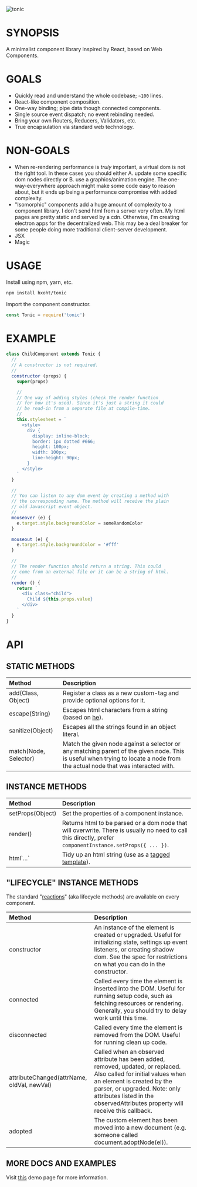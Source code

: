 ![tonic](https://github.com/hxoht/tonic/raw/addimage/readme-tonic.png)

# SYNOPSIS
A minimalist component library inspired by React, based on Web Components.

# GOALS
- Quickly read and understand the whole codebase; `~100` lines.
- React-like component composition.
- One-way binding; pipe data though connected components.
- Single source event dispatch; no event rebinding needed.
- Bring your own Routers, Reducers, Validators, etc.
- True encapsulation via standard web technology.

# NON-GOALS
- When re-rendering performance is *truly* important, a virtual dom is
not the right tool. In these cases you should either A. update some
specific dom nodes directly or B. use a graphics/animation engine. The
one-way-everywhere approach might make some code easy to reason about,
but it ends up being a performance compromise with added complexity.
- "Isomorphic" components add a huge amount of complexity to a component
library. I don't send html from a server very often. My html
pages are pretty static and served by a cdn. Otherwise, I'm creating
electron apps for the decentralized web. This may be a deal breaker for
some people doing more traditional client-server development.
- JSX
- Magic

# USAGE
Install using npm, yarn, etc.

```bash
npm install hxoht/tonic
```

Import the component constructor.

```js
const Tonic = require('tonic')
```

# EXAMPLE
```js
class ChildComponent extends Tonic {
  //
  // A constructor is not required.
  //
  constructor (props) {
    super(props)

    //
    // One way of adding styles (check the render function
    // for how it's used). Since it's just a string it could
    // be read-in from a separate file at compile-time.
    //
    this.stylesheet = `
      <style>
        div {
          display: inline-block;
          border: 1px dotted #666;
          height: 100px;
          width: 100px;
          line-height: 90px;
        }
      </style>
    `
  }

  //
  // You can listen to any dom event by creating a method with
  // the corresponding name. The method will receive the plain
  // old Javascript event object.
  //
  mouseover (e) {
    e.target.style.backgroundColor = someRandomColor
  }

  mouseout (e) {
    e.target.style.backgroundColor = '#fff'
  }

  //
  // The render function should return a string. This could
  // come from an external file or it can be a string of html.
  //
  render () {
    return `
      <div class="child">
        Child ${this.props.value}
      </div>
    `
  }
}
```

# API

## STATIC METHODS

| Method | Description |
| :--- | :--- |
| add(Class, Object) | Register a class as a new custom-tag and provide optional options for it. |
| escape(String) | Escapes html characters from a string (based on [he][3]). |
| sanitize(Object) | Escapes all the strings found in an object literal. |
| match(Node, Selector) | Match the given node against a selector or any matching parent of the given node. This is useful when trying to locate a node from the actual node that was interacted with. |

## INSTANCE METHODS

| Method | Description |
| :--- | :--- |
| setProps(Object) | Set the properties of a component instance. |
| render() | Returns html to be parsed or a dom node that will overwrite. There is usually no need to call this directly, prefer `componentInstance.setProps({ ... })`. |
| html\`...\` | Tidy up an html string (use as a [tagged template][2]). |

## "LIFECYCLE" INSTANCE METHODS

The standard "[reactions][1]" (aka lifecycle methods) are available on every
component.

| Method | Description |
| :--- | :--- |
| constructor | An instance of the element is created or upgraded. Useful for initializing state, settings up event listeners, or creating shadow dom. See the spec for restrictions on what you can do in the constructor. |
| connected | Called every time the element is inserted into the DOM. Useful for running setup code, such as fetching resources or rendering. Generally, you should try to delay work until this time. |
| disconnected | Called every time the element is removed from the DOM. Useful for running clean up code. |
| attributeChanged(attrName, oldVal, newVal) | Called when an observed attribute has been added, removed, updated, or replaced. Also called for initial values when an element is created by the parser, or upgraded. Note: only attributes listed in the observedAttributes property will receive this callback. |
| adopted | The custom element has been moved into a new document (e.g. someone called document.adoptNode(el)). |

## MORE DOCS AND EXAMPLES
Visit [this][0] demo page for more information.

[0]:https://hxoht.github.io/tonic/
[1]:https://developers.google.com/web/fundamentals/web-components/customelements
[2]:https://developer.mozilla.org/en-US/docs/Web/JavaScript/Reference/Template_literals
[3]:https://github.com/mathiasbynens/he
